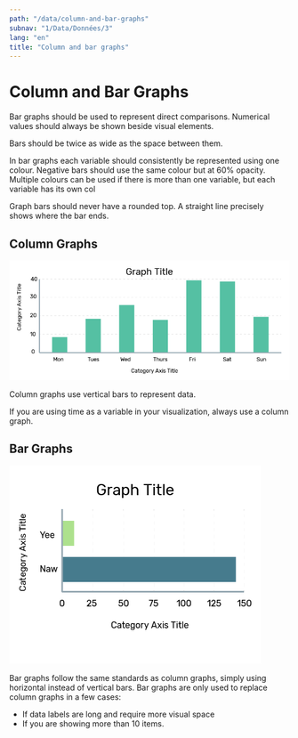 ```yaml
---
path: "/data/column-and-bar-graphs"
subnav: "1/Data/Données/3"
lang: "en"
title: "Column and bar graphs"
---
```


<helmet>
<title> Column and Bar Graphs - Aurora Design System </title>
</helmet>

# Column and Bar Graphs

Bar graphs should be used to represent direct comparisons. Numerical values should always be shown beside visual elements.

Bars should be twice as wide as the space between them.

In bar graphs each variable should consistently be represented using one colour. Negative bars should use the same colour but at 60% opacity. Multiple colours can be used if there is more than one variable, but each variable has its own col

Graph bars should never have a rounded top. A straight line precisely shows where the bar ends.

## Column Graphs

![Column Graph](../../../img\examples\column_graph.png)

Column graphs use vertical bars to represent data.

If you are using time as a variable in your visualization, always use a column graph.


## Bar Graphs

![Bar Graph](../../../img\examples\bar_graph.png)

Bar graphs follow the same standards as column graphs, simply using horizontal instead of vertical bars. Bar graphs are only used to replace column graphs in a few cases:

* If data labels are long and require more visual space
* If you are showing more than 10 items.
